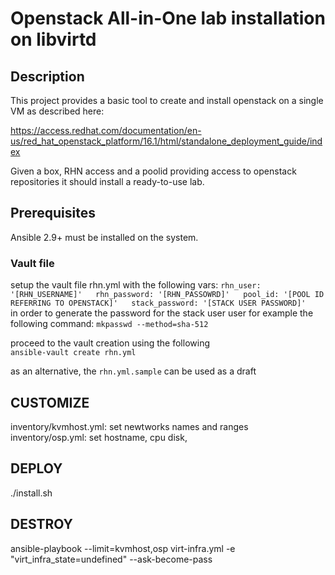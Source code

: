 # Openstack All-in-One lab installation on libvirtd

## Description 
This project provides a basic tool to create and install openstack on a single VM as described here:

https://access.redhat.com/documentation/en-us/red_hat_openstack_platform/16.1/html/standalone_deployment_guide/index

Given a box, RHN access and a poolid providing access to openstack repositories it should install a ready-to-use lab. 

## Prerequisites
Ansible 2.9+ must be installed on the system.

### Vault file
setup the vault file rhn.yml with the following vars: 
`rhn_user: '[RHN_USERNAME]'  
rhn_password: '[RHN_PASSOWRD]'  
pool_id: '[POOL ID REFERRING TO OPENSTACK]'  
stack_password: '[STACK USER PASSWORD]'  
`  
in order to generate the password for the stack user user for example the following command: 
`mkpasswd --method=sha-512`  
  
proceed to the vault creation using the following  
`ansible-vault create rhn.yml`  
  
as an alternative, the `rhn.yml.sample` can be used as a draft 

## CUSTOMIZE
inventory/kvmhost.yml: set newtworks names and ranges
inventory/osp.yml: set hostname, cpu disk, 

## DEPLOY
./install.sh

## DESTROY
ansible-playbook --limit=kvmhost,osp virt-infra.yml -e "virt_infra_state=undefined" --ask-become-pass


